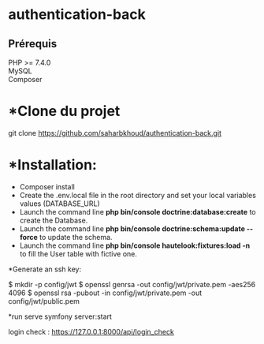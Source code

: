 # authentication-back

## Prérequis
 PHP >= 7.4.0 \
 MySQL \
 Composer 
 
*Clone du projet
===========

git clone https://github.com/saharbkhoud/authentication-back.git
 

*Installation:
=======

* Composer install
* Create the .env.local file in the root directory and set your local variables values (DATABASE_URL)
* Launch the command line **php bin/console doctrine:database:create** to create the Database. 
* Launch the command line **php bin/console doctrine:schema:update --force** to update the schema.
* Launch the command line **php bin/console hautelook:fixtures:load -n** to fill the User table with fictive one.


*Generate an ssh key:

$ mkdir -p config/jwt
$ openssl genrsa -out config/jwt/private.pem -aes256 4096
$ openssl rsa -pubout -in config/jwt/private.pem -out config/jwt/public.pem

*run serve
symfony server:start

login check : https://127.0.0.1:8000/api/login_check